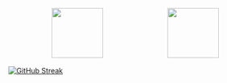 <p align="center">
<img height="100" src="https://github-readme-stats.vercel.app/api?username=surajshende247&show_icons=true&&count_private=true&include_all_commits=true" width="45%"/>

<img height="100" src="https://github-readme-stats.vercel.app/api/top-langs/?username=surajshende247&layout=compact&hide=Jupyter%20NoteBook" width="45%" />


</p>



[![GitHub Streak](https://github-readme-streak-stats.herokuapp.com/?user=surajshende247)](https://git.io/streak-stats)


